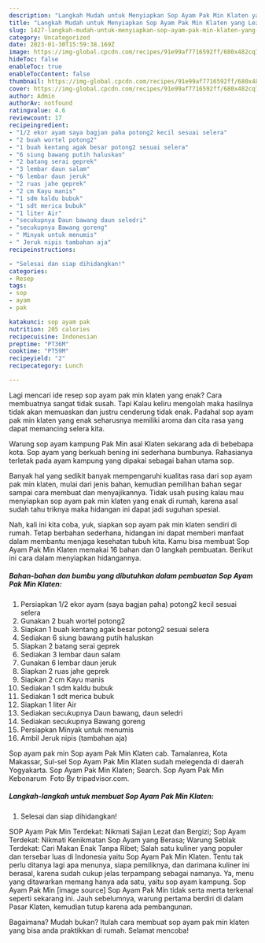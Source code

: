 ```yaml
---
description: "Langkah Mudah untuk Menyiapkan Sop Ayam Pak Min Klaten yang Lezat Sekali, Buat Buka Puasa Menggugah Selera"
title: "Langkah Mudah untuk Menyiapkan Sop Ayam Pak Min Klaten yang Lezat Sekali, Buat Buka Puasa Menggugah Selera"
slug: 1427-langkah-mudah-untuk-menyiapkan-sop-ayam-pak-min-klaten-yang-lezat-sekali-buat-buka-puasa-menggugah-selera
category: Uncategorized
date: 2023-01-30T15:59:38.169Z
image: https://img-global.cpcdn.com/recipes/91e99af7716592ff/680x482cq70/sop-ayam-pak-min-klaten-foto-resep-utama.jpg
hideToc: false
enableToc: true
enableTocContent: false
thumbnail: https://img-global.cpcdn.com/recipes/91e99af7716592ff/680x482cq70/sop-ayam-pak-min-klaten-foto-resep-utama.jpg
cover: https://img-global.cpcdn.com/recipes/91e99af7716592ff/680x482cq70/sop-ayam-pak-min-klaten-foto-resep-utama.jpg
author: Admin
authorAv: notfound
ratingvalue: 4.6
reviewcount: 17
recipeingredient:
- "1/2 ekor ayam saya bagjan paha potong2 kecil sesuai selera"
- "2 buah wortel potong2"
- "1 buah kentang agak besar potong2 sesuai selera"
- "6 siung bawang putih haluskan"
- "2 batang serai geprek"
- "3 lembar daun salam"
- "6 lembar daun jeruk"
- "2 ruas jahe geprek"
- "2 cm Kayu manis"
- "1 sdm kaldu bubuk"
- "1 sdt merica bubuk"
- "1 liter Air"
- "secukupnya Daun bawang daun seledri"
- "secukupnya Bawang goreng"
- " Minyak untuk menumis"
- " Jeruk nipis tambahan aja"
recipeinstructions:

- "Selesai dan siap dihidangkan!"
categories:
- Resep
tags:
- sop
- ayam
- pak

katakunci: sop ayam pak 
nutrition: 205 calories
recipecuisine: Indonesian
preptime: "PT36M"
cooktime: "PT59M"
recipeyield: "2"
recipecategory: Lunch

---
```



Lagi mencari ide resep sop ayam pak min klaten yang enak? Cara membuatnya sangat tidak susah. Tapi Kalau keliru mengolah maka hasilnya tidak akan memuaskan dan justru cenderung tidak enak. Padahal sop ayam pak min klaten yang enak seharusnya memiliki aroma dan cita rasa yang dapat memancing selera kita.


Warung sop ayam kampung Pak Min asal Klaten sekarang ada di bebebapa kota. Sop ayam yang berkuah bening ini sederhana bumbunya. Rahasianya terletak pada ayam kampung yang dipakai sebagai bahan utama sop.

Banyak hal yang sedikit banyak mempengaruhi kualitas rasa dari sop ayam pak min klaten, mulai dari jenis bahan, kemudian pemilihan bahan segar sampai cara membuat dan menyajikannya. Tidak usah pusing kalau mau menyiapkan sop ayam pak min klaten yang enak di rumah, karena asal sudah tahu triknya maka hidangan ini dapat jadi suguhan spesial.


Nah, kali ini kita coba, yuk, siapkan sop ayam pak min klaten sendiri di rumah. Tetap berbahan sederhana, hidangan ini dapat memberi manfaat dalam membantu menjaga kesehatan tubuh kita. Kamu bisa membuat Sop Ayam Pak Min Klaten memakai 16 bahan dan 0 langkah pembuatan. Berikut ini cara dalam menyiapkan hidangannya.

<!--inarticleads1-->

##### Bahan-bahan dan bumbu yang dibutuhkan dalam pembuatan Sop Ayam Pak Min Klaten:

1. Persiapkan 1/2 ekor ayam (saya bagjan paha) potong2 kecil sesuai selera
1. Gunakan 2 buah wortel potong2
1. Siapkan 1 buah kentang agak besar potong2 sesuai selera
1. Sediakan 6 siung bawang putih haluskan
1. Siapkan 2 batang serai geprek
1. Sediakan 3 lembar daun salam
1. Gunakan 6 lembar daun jeruk
1. Siapkan 2 ruas jahe geprek
1. Siapkan 2 cm Kayu manis
1. Sediakan 1 sdm kaldu bubuk
1. Sediakan 1 sdt merica bubuk
1. Siapkan 1 liter Air
1. Sediakan secukupnya Daun bawang, daun seledri
1. Sediakan secukupnya Bawang goreng
1. Persiapkan  Minyak untuk menumis
1. Ambil  Jeruk nipis (tambahan aja)


Sop ayam pak min Sop ayam Pak Min Klaten cab. Tamalanrea, Kota Makassar, Sul-sel Sop Ayam Pak Min Klaten sudah melegenda di daerah Yogyakarta. Sop Ayam Pak Min Klaten; Search. Sop Ayam Pak Min Kebonarum ️ Foto By tripadvisor.com. 

<!--inarticleads2-->

##### Langkah-langkah untuk membuat Sop Ayam Pak Min Klaten:


1. Selesai dan siap dihidangkan!

SOP Ayam Pak Min Terdekat: Nikmati Sajian Lezat dan Bergizi; Sop Ayam Terdekat: Nikmati Kenikmatan Sop Ayam yang Berasa; Warung Seblak Terdekat: Cari Makan Enak Tanpa Ribet; Salah satu kuliner yang populer dan tersebar luas di Indonesia yaitu Sop Ayam Pak Min Klaten. Tentu tak perlu ditanya lagi apa menunya, siapa pemiliknya, dan darimana kuliner ini berasal, karena sudah cukup jelas terpampang sebagai namanya. Ya, menu yang ditawarkan memang hanya ada satu, yaitu sop ayam kampung. Sop Ayam Pak Min [image source] Sop Ayam Pak Min tidak serta merta terkenal seperti sekarang ini. Jauh sebelumnya, warung pertama berdiri di dalam Pasar Klaten, kemudian tutup karena ada pembangunan. 

Bagaimana? Mudah bukan? Itulah cara membuat sop ayam pak min klaten yang bisa anda praktikkan di rumah. Selamat mencoba!

